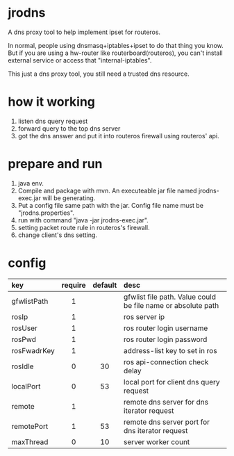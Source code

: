 # jrodns
A dns proxy tool to help implement ipset for routeros.

In normal, people using dnsmasq+iptables+ipset to do that thing you know.
But if you are using a hw-router like routerboard(routeros), you can't install external
 service or access that "internal-iptables".
 
This just a dns proxy tool, you still need a trusted dns resource.

# how it working
1. listen dns query request
2. forward query to the top dns server
3. got the dns answer and put it into routeros firewall using routeros' api.

# prepare and run
1. java env.
2. Compile and package with mvn. An executeable jar file named jrodns-exec.jar
will be generating.
3. Put a config file same path with the jar. 
Config file name must be "jrodns.properties".
4. run with command "java -jar jrodns-exec.jar".
5. setting packet route rule in routeros's firewall.
6. change client's dns setting.

# config

|key |require|default|desc|
|:---|  :---:|   :---: |:---|
|gfwlistPath|1| |gfwlist file path. Value could be file name or absolute path
|rosIp|1| | ros server ip
|rosUser|1| | ros router login username
|rosPwd|1| | ros router login password
|rosFwadrKey|1| | address-list key to set in ros
|rosIdle|0|30| ros api-connection check delay
|localPort|0|53|local port for client dns query request
|remote|1| |remote dns server for dns iterator request
|remotePort|1|53| remote dns server port for dns iterator request
|maxThread|0|10|server worker count

